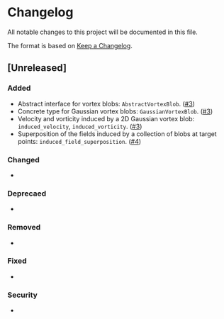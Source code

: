 # Changelog

All notable changes to this project will be documented in this file.

The format is based on [Keep a Changelog](https://keepachangelog.com/en/1.0.0/).

## [Unreleased]

### Added

- Abstract interface for vortex blobs: `AbstractVortexBlob`. ([#3])
- Concrete type for Gaussian vortex blobs: `GaussianVortexBlob`. ([#3])
- Velocity and vorticity induced by a 2D Gaussian vortex blob: `induced_velocity`, `induced_vorticity`. ([#3])
- Superposition of the fields induced by a collection of blobs at target points: `induced_field_superposition`. ([#4])

### Changed

-

### Deprecaed

-   

### Removed

-

### Fixed

-

### Security

-


<!-- Links generated by Changelog.jl -->

[#3]: https://github.com/CFBaptista.VEM.jl/issues/3
[#4]: https://github.com/CFBaptista.VEM.jl/issues/4
